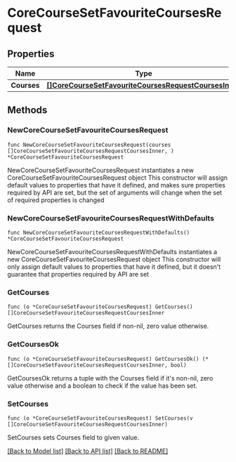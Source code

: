 # CoreCourseSetFavouriteCoursesRequest

## Properties

Name | Type | Description | Notes
------------ | ------------- | ------------- | -------------
**Courses** | [**[]CoreCourseSetFavouriteCoursesRequestCoursesInner**](CoreCourseSetFavouriteCoursesRequestCoursesInner.md) |  | 

## Methods

### NewCoreCourseSetFavouriteCoursesRequest

`func NewCoreCourseSetFavouriteCoursesRequest(courses []CoreCourseSetFavouriteCoursesRequestCoursesInner, ) *CoreCourseSetFavouriteCoursesRequest`

NewCoreCourseSetFavouriteCoursesRequest instantiates a new CoreCourseSetFavouriteCoursesRequest object
This constructor will assign default values to properties that have it defined,
and makes sure properties required by API are set, but the set of arguments
will change when the set of required properties is changed

### NewCoreCourseSetFavouriteCoursesRequestWithDefaults

`func NewCoreCourseSetFavouriteCoursesRequestWithDefaults() *CoreCourseSetFavouriteCoursesRequest`

NewCoreCourseSetFavouriteCoursesRequestWithDefaults instantiates a new CoreCourseSetFavouriteCoursesRequest object
This constructor will only assign default values to properties that have it defined,
but it doesn't guarantee that properties required by API are set

### GetCourses

`func (o *CoreCourseSetFavouriteCoursesRequest) GetCourses() []CoreCourseSetFavouriteCoursesRequestCoursesInner`

GetCourses returns the Courses field if non-nil, zero value otherwise.

### GetCoursesOk

`func (o *CoreCourseSetFavouriteCoursesRequest) GetCoursesOk() (*[]CoreCourseSetFavouriteCoursesRequestCoursesInner, bool)`

GetCoursesOk returns a tuple with the Courses field if it's non-nil, zero value otherwise
and a boolean to check if the value has been set.

### SetCourses

`func (o *CoreCourseSetFavouriteCoursesRequest) SetCourses(v []CoreCourseSetFavouriteCoursesRequestCoursesInner)`

SetCourses sets Courses field to given value.



[[Back to Model list]](../README.md#documentation-for-models) [[Back to API list]](../README.md#documentation-for-api-endpoints) [[Back to README]](../README.md)


